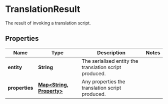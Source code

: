 

# TranslationResult

The result of invoking a translation script.

## Properties

Name | Type | Description | Notes
------------ | ------------- | ------------- | -------------
**entity** | **String** | The serialised entity the translation script produced. | 
**properties** | [**Map&lt;String, Property&gt;**](Property.md) | Any properties the translation script produced. | 



